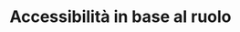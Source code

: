 ---
layout: redirect.njk
permalink: false
hideInSitemap: true
tags: level2
key: roles_it
title: Accessibilità in base al ruolo
redirect: /it/accessibility/roles/product-owner/
parent: accessibility_it
order: 1
---